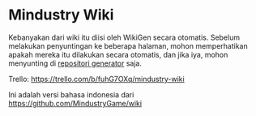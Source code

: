 # Mindustry Wiki

Kebanyakan dari wiki itu diisi oleh WikiGen secara otomatis. Sebelum melakukan penyuntingan ke beberapa halaman, mohon memperhatikan apakah mereka itu dilakukan secara otomatis, dan jika iya, mohon menyunting di [repositori generator](https://github.com/MindustryGame/wiki-generator) saja. 

Trello: https://trello.com/b/fuhG7OXq/mindustry-wiki

Ini adalah versi bahasa indonesia dari https://github.com/MindustryGame/wiki
